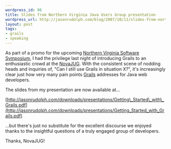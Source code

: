 ```yaml
---
wordpress_id: 96
title: Slides from Northern Virginia Java Users Group presentation
wordpress_url: http://jasonrudolph.com/blog/2007/10/11/slides-from-northern-virginia-java-users-group-presentation/
layout: post
tags:
- grails
- speaking
---
```

As part of a promo for the upcoming [Northern Virginia Software Symposium](http://www.nofluffjuststuff.com/conference/reston/2007/11/index.html "Northern Virginia Software Symposium - November 02 - 04, 2007"), I had the privilege last night of introducing Grails to an enthusiastic crowd at the [NovaJUG](http://www.jroller.com/novajugblog/entry/oct_10th_getting_started_with).  With the consistent scene of nodding heads and inquiries of, "Can I still use Grails in situation X?", it's increasingly clear just how very many pain points [Grails](http://grails.org) addresses for Java web developers.  

The slides from my presentation are now available at...

[http://jasonrudolph.com/downloads/presentations/Getting\_Started\_with\_Grails.pdf](http://jasonrudolph.com/downloads/presentations/Getting_Started_with_Grails.pdf)

...but there's just no substitute for the excellent discourse we enjoyed thanks to the insightful questions of a truly engaged group of developers.  

Thanks, NovaJUG!
